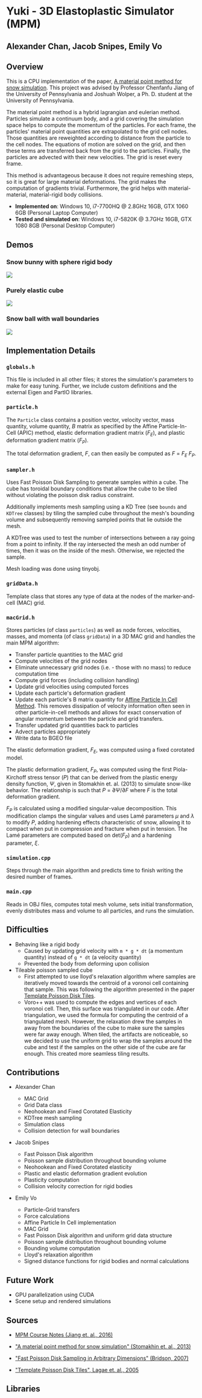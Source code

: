 # Yuki - 3D Elastoplastic Simulator (MPM)
## Alexander Chan, Jacob Snipes, Emily Vo
## Overview
This is a CPU implementation of the paper, [A material point method for snow simulation](https://www.math.ucla.edu/~jteran/papers/SSCTS13.pdf). This project was advised by Professor Chenfanfu Jiang of the University of Pennsylvania and Joshuah Wolper, a Ph. D. student at the University of Pennsylvania. 

The material point method is a hybrid lagrangian and eulerian method. Particles simulate a continuum body, and a grid covering the simulation space helps to compute the momentum of the particles. For each frame, the particles' material point quantities are extrapolated to the grid cell nodes. Those quantities are reweighted according to distance from the particle to the cell nodes. The equations of motion are solved on the grid, and then these terms are transferred back from the grid to the particles. Finally, the particles are advected with their new velocities. The grid is reset every frame.

This method is advantageous because it does not require remeshing steps, so it is great for large material deformations. The grid makes the computation of gradients trivial. Furthermore, the grid helps with material-material, material-rigid body collisions. 

* __Implemented on__: Windows 10, i7-7700HQ @ 2.8GHz 16GB, GTX 1060 6GB (Personal Laptop Computer)
* __Tested and simulated on__: Windows 10, i7-5820K @ 3.7GHz 16GB, GTX 1080 8GB (Personal Desktop Computer)

## Demos
### Snow bunny with sphere rigid body 
![](img/bunny.gif)

### Purely elastic cube
![](img/jello.gif)

### Snow ball with wall boundaries
![](img/snowball.gif)

## Implementation Details

### `globals.h`
This file is included in all other files; it stores the simulation's parameters to make for easy tuning. Further, we include custom definitions and the external Eigen and PartIO libraries.

### `particle.h`
The `Particle` class contains a position vector, velocity vector, mass quantity, volume quantity, *B* matrix as specified by the Affine Particle-In-Cell (APIC) method, elastic deformation gradient matrix (*F<sub>E</sub>*), and plastic deformation gradient matrix (*F<sub>P</sub>*).

The total deformation gradient, *F*, can then easily be computed as *F* = *F<sub>E</sub>* *F<sub>P</sub>*.

### `sampler.h`
Uses Fast Poisson Disk Sampling to generate samples within a cube. The cube has toroidal boundary conditions that allow the cube to be tiled without violating the poisson disk radius constraint.

Additionally implements mesh sampling using a KD Tree (see `bounds` and `KDTree` classes) by tiling the sampled cube throughout the mesh's bounding volume and subsequently removing sampled points that lie outside the mesh. 

A KDTree was used to test the number of intersections between a ray going from a point to infinity. If the ray intersected the mesh an odd number of times, then it was on the inside of the mesh. Otherwise, we rejected the sample.

Mesh loading was done using tinyobj.

### `gridData.h`
Template class that stores any type of data at the nodes of the marker-and-cell (MAC) grid.

### `macGrid.h`
Stores particles (of class `particles`) as well as node forces, velocities, masses, and momenta (of class `gridData`) in a 3D MAC grid and handles the main MPM algorithm:

- Transfer particle quantities to the MAC grid 
- Compute velocities of the grid nodes
- Eliminate unnecessary grid nodes (i.e. - those with no mass) to reduce computation time
- Compute grid forces (including collision handling)
- Update grid velocities using computed forces
- Update each particle's deformation gradient
- Update each particle's B matrix quantity for [Affine Particle In Cell Method](https://www.math.ucla.edu/~jteran/papers/JSSTS15.pdf). This removes dissipation of velocity information often seen in other particle-in-cell methods and allows for exact conservation of angular momentum between the particle and grid transfers.
- Transfer updated grid quantities back to particles
- Advect particles appropriately
- Write data to BGEO file

The elastic deformation gradient, *F<sub>E</sub>*, was computed using a fixed corotated model.

The plastic deformation gradient, *F<sub>P</sub>*, was computed using the first Piola-Kirchoff stress tensor (*P*) that can be derived from the plastic energy density function, *Ψ*, given in Stomakhin et. al. (2013) to simulate snow-like behavior. The relationship is such that *P* = ∂*Ψ*/∂*F* where *F* is the total deformation gradient.

*F<sub>P</sub>* is calculated using a modified singular-value decomposition. This modification clamps the singular values and uses Lamé parameters *µ* and *λ* to modify *P*, adding hardening effects characteristic of snow, allowing it to compact when put in compression and fracture when put in tension. The Lamé parameters are computed based on det(*F<sub>P</sub>*) and a hardening parameter, *ξ*.

### `simulation.cpp`
Steps through the main algorithm and predicts time to finish writing the desired number of frames.

### `main.cpp`
Reads in OBJ files, computes total mesh volume, sets initial transformation, evenly distributes mass and volume to all particles, and runs the simulation.

## Difficulties
- Behaving like a rigid body
  - Caused by updating grid velocity with `m * g * dt` (a momentum quantity) instead of `g * dt` (a velocity quantity)
  - Prevented the body from deforming upon collision
- Tileable poisson sampled cube
  - First attempted to use lloyd's relaxation algorithm where samples are iteratively moved towards the centroid of a voronoi cell containing that sample. This was following the algorithm presented in the paper [Template Poisson Disk Tiles](http://graphics.cs.kuleuven.be/publications/LD05TPDT/LD05TPDT_paper.pdf). 
  - Voro++ was used to compute the edges and vertices of each voronoi cell. Then, this surface was triangulated in our code. After triangulation, we used the formula for computing the centroid of a triangulated mesh. However, the relaxation drew the samples in away from the boundaries of the cube to make sure the samples were far away enough. When tiled, the artifacts are noticeable, so we decided to use the uniform grid to wrap the samples around the cube and test if the samples on the other side of the cube are far enough. This created more seamless tiling results.
  
## Contributions
- Alexander Chan
  - MAC Grid
  - Grid Data class 
  - Neohookean and Fixed Corotated Elasticity
  - KDTree mesh sampling
  - Simulation class
  - Collision detection for wall boundaries
  
- Jacob Snipes
  - Fast Poisson Disk algorithm 
  - Poisson sample distribution throughout bounding volume
  - Neohookean and Fixed Corotated elasticity
  - Plastic and elastic deformation gradient evolution
  - Plasticity computation 
  - Collision velocity correction for rigid bodies
  
- Emily Vo
  - Particle-Grid transfers 
  - Force calculations
  - Affine Particle In Cell implementation
  - MAC Grid
  - Fast Poisson Disk algorithm and uniform grid data structure
  - Poisson sample distribution throughout bounding volume
  - Bounding volume computation
  - Lloyd's relaxation algorithm
  - Signed distance functions for rigid bodies and normal calculations

## Future Work
- GPU parallelization using CUDA
- Scene setup and rendered simulations

## Sources
- [MPM Course Notes (Jiang et. al., 2016)](https://www.seas.upenn.edu/~cffjiang/research/mpmcourse/mpmcourse.pdf)

- ["A material point method for snow simulation" (Stomakhin et. al., 2013)](https://www.math.ucla.edu/~jteran/papers/SSCTS13.pdf)

- ["Fast Poisson Disk Sampling in Arbitrary Dimensions" (Bridson, 2007)](https://www.cct.lsu.edu/~fharhad/ganbatte/siggraph2007/CD2/content/sketches/0250.pdf)

- ["Template Poisson Disk Tiles", Lagae et. al., 2005](http://graphics.cs.kuleuven.be/publications/LD05TPDT/LD05TPDT_paper.pdf)

## Libraries
